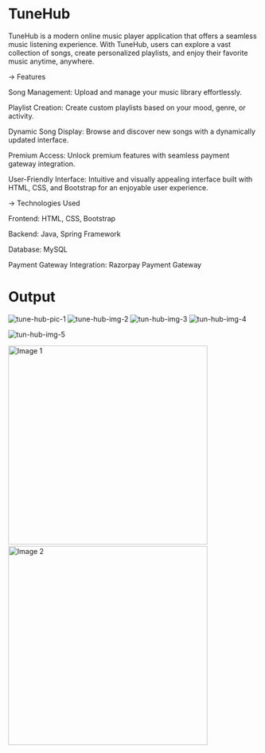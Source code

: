 # TuneHub
TuneHub is a modern online music player application that offers a seamless music listening experience. With TuneHub, users can explore a vast collection of songs, create personalized playlists, and enjoy their favorite music anytime, anywhere.

-> Features

Song Management: Upload and manage your music library effortlessly.

Playlist Creation: Create custom playlists based on your mood, genre, or activity.

Dynamic Song Display: Browse and discover new songs with a dynamically updated interface.

Premium Access: Unlock premium features with seamless payment gateway integration.

User-Friendly Interface: Intuitive and visually appealing interface built with HTML, CSS, and Bootstrap for an enjoyable user experience.

-> Technologies Used

Frontend: HTML, CSS, Bootstrap

Backend: Java, Spring Framework

Database: MySQL

Payment Gateway Integration: Razorpay Payment Gateway

# Output


![tune-hub-pic-1](https://github.com/user-attachments/assets/0a4c4a6b-227c-4299-9636-085070d8e474)
![tune-hub-img-2](https://github.com/user-attachments/assets/8edd679b-05c7-4a75-aed5-a1ee8e025e09)
![tun-hub-img-3](https://github.com/user-attachments/assets/17eb1355-c0b5-4e32-8de6-71e03f591589)
![tun-hub-img-4](https://github.com/user-attachments/assets/ae1b72d9-ca56-463a-bee3-c92ee5cee79e)

![tun-hub-img-5](https://github.com/user-attachments/assets/9d31c5a4-aa01-4df4-9219-1278b19da5a5)


<p float="left">
  <img src="https://github.com/Manish50518/TuneHub-Java-Application-main/assets/105223888/ca164274-738b-472f-b904-c265a2a39ceb" alt="Image 1" width="400" />
  &nbsp;&nbsp;&nbsp;&nbsp;&nbsp;&nbsp;&nbsp;&nbsp;&nbsp;&nbsp;&nbsp;&nbsp;&nbsp;
  <img src="https://github.comManish50518/TuneHub-Java-Application-main/assets/105223888/5dd1d93b-e150-455d-b767-bb4b9269c798" alt="Image 2" width="400" /> 
</p>


